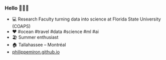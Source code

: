 ### Hello 👋👨‍💻

- 💻 Research Faculty turning data into science at Florida State University (COAPS)
- ♥️ #ocean #travel #data #science #ml #ai
- 🏖️ Summer enthusiast
- 🏠 Tallahassee – Montréal
- [philippemiron.github.io](https://philippemiron.github.io/)

<!--
**philippemiron/philippemiron** is a ✨ _special_ ✨ repository because its `README.md` (this file) appears on your GitHub profile.

Here are some ideas to get you started:

- 🔭 I’m currently working on ...
- 🌱 I’m currently learning ...
- 👯 I’m looking to collaborate on ...
- 🤔 I’m looking for help with ...
- 💬 Ask me about ...
- 📫 How to reach me: ...
- 😄 Pronouns: ...
- ⚡ Fun fact: ...
-->
